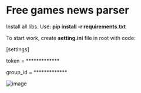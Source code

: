 # Free games news parser
Install all libs. Use:  **pip install -r requirements.txt**

To start work, create **setting.ini** file in root with code:


[settings]

token = *************

group_id = *************


![image](https://user-images.githubusercontent.com/97606234/150347270-83c53cd2-6415-4ab7-8bb2-582e6989f048.png)
